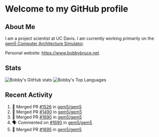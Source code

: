 # Welcome to my GitHub profile

## About Me

I am a project scientist at UC Davis. I am currently working primarily on the [gem5 Computer Architecture Simulator](https://github.com/gem5).

Personal website: <https://www.bobbybruce.net>.

## Stats

![Bobby's GitHub stats](https://github-readme-stats.vercel.app/api?username=bobbyrbruce&show_icons=true&theme=responsive&include_all_commits=true&count_private=true&show=reviews&disable_animations=true)
![Bobby's Top Languages ](https://github-readme-stats.vercel.app/api/top-langs/?username=bobbyrbruce&layout=compact&theme=responsive&count_private=true&langs_count=10&disable_animations=true)

## Recent Activity

<!--START_SECTION:activity-->
1. 🎉 Merged PR [#1526](https://github.com/gem5/gem5/pull/1526) in [gem5/gem5](https://github.com/gem5/gem5)
2. 🎉 Merged PR [#1490](https://github.com/gem5/gem5/pull/1490) in [gem5/gem5](https://github.com/gem5/gem5)
3. 🎉 Merged PR [#1690](https://github.com/gem5/gem5/pull/1690) in [gem5/gem5](https://github.com/gem5/gem5)
4. 🗣 Commented on [#1690](https://github.com/gem5/gem5/pull/1690#issuecomment-2427547577) in [gem5/gem5](https://github.com/gem5/gem5)
5. 🎉 Merged PR [#1695](https://github.com/gem5/gem5/pull/1695) in [gem5/gem5](https://github.com/gem5/gem5)
<!--END_SECTION:activity-->
